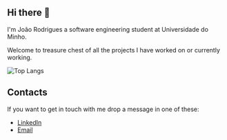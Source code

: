 ## Hi there 👋

I'm João Rodrigues a software engineering student at Universidade do Minho.

Welcome to treasure chest of all the projects I have worked on or currently working.

![Top Langs](https://github-readme-stats.vercel.app/api/top-langs/?username=Mad-Karma&layout=compact&theme=radical)

## Contacts
If you want to get in touch with me drop a message in one of these:
- [LinkedIn](www.linkedin.com/in/joão-rodrigues-a63498232)
- [Email](joao.ricardo.vdg@gmail.com)

<!--
**Mad-Karma/Mad-Karma** is a ✨ _special_ ✨ repository because its `README.md` (this file) appears on your GitHub profile.

Here are some ideas to get you started:

- 🔭 I’m currently working on ...
- 🌱 I’m currently learning ...
- 👯 I’m looking to collaborate on ...
- 🤔 I’m looking for help with ...
- 💬 Ask me about ...
- 📫 How to reach me: ...
- 😄 Pronouns: ...
- ⚡ Fun fact: ...
-->
